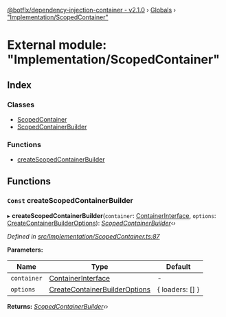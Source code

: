 [@botflx/dependency-injection-container - v2.1.0](../README.md) › [Globals](../globals.md) › ["Implementation/ScopedContainer"](_implementation_scopedcontainer_.md)

# External module: "Implementation/ScopedContainer"

## Index

### Classes

* [ScopedContainer](../classes/_implementation_scopedcontainer_.scopedcontainer.md)
* [ScopedContainerBuilder](../classes/_implementation_scopedcontainer_.scopedcontainerbuilder.md)

### Functions

* [createScopedContainerBuilder](_implementation_scopedcontainer_.md#const-createscopedcontainerbuilder)

## Functions

### `Const` createScopedContainerBuilder

▸ **createScopedContainerBuilder**(`container`: [ContainerInterface](../interfaces/_interfaces_.containerinterface.md), `options`: [CreateContainerBuilderOptions](_implementation_container_.md#createcontainerbuilderoptions)): *[ScopedContainerBuilder](../classes/_implementation_scopedcontainer_.scopedcontainerbuilder.md)‹›*

*Defined in [src/Implementation/ScopedContainer.ts:87](https://github.com/botflux/dependency-injection-container/blob/e8a6c87/packages/DIContainer/src/Implementation/ScopedContainer.ts#L87)*

**Parameters:**

Name | Type | Default |
------ | ------ | ------ |
`container` | [ContainerInterface](../interfaces/_interfaces_.containerinterface.md) | - |
`options` | [CreateContainerBuilderOptions](_implementation_container_.md#createcontainerbuilderoptions) |  { loaders: [] } |

**Returns:** *[ScopedContainerBuilder](../classes/_implementation_scopedcontainer_.scopedcontainerbuilder.md)‹›*
